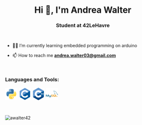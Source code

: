 <h1 align="center">Hi 👋, I'm Andrea Walter</h1>
<h3 align="center">Student at 42LeHavre</h3>

<br>

- 👨‍💻 I’m currently learning embedded programming on arduino

- 📫 How to reach me **andrea.walter03@gmail.com**

<br>

<h3 align="left">Languages and Tools:</h3>
<p align="left"> <img
      src="https://raw.githubusercontent.com/devicons/devicon/master/icons/python/python-original.svg" alt="python"
      width="40" height="40" />
      <img src="https://raw.githubusercontent.com/devicons/devicon/master/icons/c/c-original.svg"
      alt="c" width="40" height="40" />
    <img src="https://raw.githubusercontent.com/devicons/devicon/master/icons/cplusplus/cplusplus-original.svg"
      alt="cplusplus" width="40" height="40" /> <img
      src="https://raw.githubusercontent.com/devicons/devicon/master/icons/mysql/mysql-original-wordmark.svg"
      alt="mysql" width="40" height="40" /> </p>

<br>

<p><img align="center" src="https://github-readme-streak-stats.herokuapp.com/?user=awalter42&theme=dark&background=0d1117&date_format=M%20j%5B%2C%20Y%5D" alt="awalter42" /></p>
      
<p align="left"> <a href="https://twitter.com/" target="blank"><img
      src="https://img.shields.io/twitter/follow/?logo=twitter&style=for-the-badge" alt="" /></a> </p>
